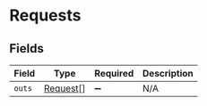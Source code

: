 # Requests


## Fields

| Field                                       | Type                                        | Required                                    | Description                                 |
| ------------------------------------------- | ------------------------------------------- | ------------------------------------------- | ------------------------------------------- |
| `outs`                                      | [Request](../../models/shared/request.md)[] | :heavy_minus_sign:                          | N/A                                         |